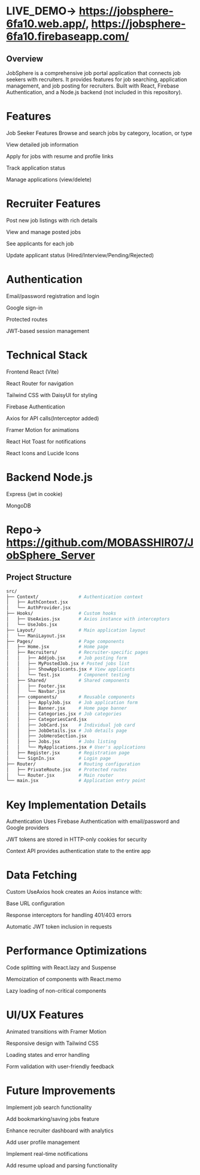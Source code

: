 # LIVE_DEMO-> https://jobsphere-6fa10.web.app/, https://jobsphere-6fa10.firebaseapp.com/ 
## Overview
 JobSphere is a comprehensive job portal application that connects job seekers with recruiters. It provides features for job searching, application management, and job posting for recruiters. Built with React, Firebase Authentication, and a Node.js backend (not included in this repository).

# Features
Job Seeker Features Browse and search jobs by category, location, or type

View detailed job information

Apply for jobs with resume and profile links

Track application status

Manage applications (view/delete)




# Recruiter Features
Post new job listings with rich details

View and manage posted jobs

See applicants for each job

Update applicant status (Hired/Interview/Pending/Rejected)




# Authentication 
Email/password registration and login

Google sign-in

Protected routes

JWT-based session management

# Technical Stack 
Frontend React (Vite)

React Router for navigation

Tailwind CSS with DaisyUI for styling

Firebase Authentication

Axios for API calls(Interceptor added)

Framer Motion for animations

React Hot Toast for notifications

React Icons and Lucide Icons





# Backend Node.js

Express (jwt in cookie)

MongoDB
# Repo-> https://github.com/MOBASSHIR07/JobSphere_Server

## Project Structure

```bash
src/
├── Context/               # Authentication context
│   ├── AuthContext.jsx
│   └── AuthProvider.jsx
├── Hooks/                 # Custom hooks
│   ├── UseAxios.jsx       # Axios instance with interceptors
│   └── UseJobs.jsx
├── Layout/                # Main application layout
│   └── ManiLayout.jsx
├── Pages/                 # Page components
│   ├── Home.jsx           # Home page
│   ├── Recruiters/        # Recruiter-specific pages
│   │   ├── Addjob.jsx     # Job posting form
│   │   ├── MyPostedJob.jsx # Posted jobs list
│   │   ├── ShowApplicants.jsx # View applicants
│   │   └── Test.jsx       # Component testing
│   ├── Shared/            # Shared components
│   │   ├── Footer.jsx
│   │   └── Navbar.jsx
│   ├── components/        # Reusable components
│   │   ├── ApplyJob.jsx   # Job application form
│   │   ├── Banner.jsx     # Home page banner
│   │   ├── Categories.jsx # Job categories
│   │   ├── CategoriesCard.jsx
│   │   ├── JobCard.jsx    # Individual job card
│   │   ├── JobDetails.jsx # Job details page
│   │   ├── JobHeroSection.jsx
│   │   ├── Jobs.jsx       # Jobs listing
│   │   └── MyApplications.jsx # User's applications
│   ├── Register.jsx       # Registration page
│   └── SignIn.jsx         # Login page
├── Router/                # Routing configuration
│   ├── PrivateRoute.jsx   # Protected routes
│   └── Router.jsx         # Main router
└── main.jsx               # Application entry point
```

# Key Implementation Details
Authentication Uses Firebase Authentication with email/password and Google providers

JWT tokens are stored in HTTP-only cookies for security

Context API provides authentication state to the entire app





# Data Fetching 
Custom UseAxios hook creates an Axios instance with:

Base URL configuration

Response interceptors for handling 401/403 errors

Automatic JWT token inclusion in requests







# Performance Optimizations
Code splitting with React.lazy and Suspense

Memoization of components with React.memo

Lazy loading of non-critical components







# UI/UX Features
Animated transitions with Framer Motion

Responsive design with Tailwind CSS

Loading states and error handling

Form validation with user-friendly feedback




# Future Improvements
Implement job search functionality

Add bookmarking/saving jobs feature

Enhance recruiter dashboard with analytics

Add user profile management

Implement real-time notifications

Add resume upload and parsing functionality
